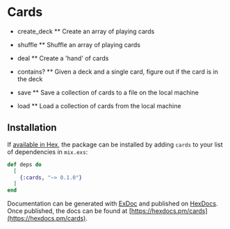 # Cards

* create_deck
** Create an array of playing cards

* shuffle
** Shuffle an array of playing cards

* deal
** Create a 'hand' of cards

* contains?
** Given a deck and a single card, figure out if the card is in the deck

* save
** Save a collection of cards to a file on the local machine

* load
** Load a collection of cards from the local machine

## Installation

If [available in Hex](https://hex.pm/docs/publish), the package can be installed
by adding `cards` to your list of dependencies in `mix.exs`:

```elixir
def deps do
  [
    {:cards, "~> 0.1.0"}
  ]
end
```

Documentation can be generated with [ExDoc](https://github.com/elixir-lang/ex_doc)
and published on [HexDocs](https://hexdocs.pm). Once published, the docs can
be found at [https://hexdocs.pm/cards](https://hexdocs.pm/cards).

